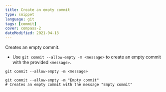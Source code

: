 ```yaml
---
title: Create an empty commit
type: snippet
language: git
tags: [commit]
cover: compass-2
dateModified: 2021-04-13
---
```


Creates an empty commit.

- Use `git commit --allow-empty -m <message>` to create an empty commit with the provided `<message>`.

```shell
git commit --allow-empty -m <message>
```

```shell
git commit --allow-empty -m "Empty commit"
# Creates an empty commit with the message "Empty commit"
```
